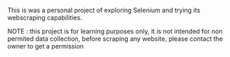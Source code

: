 This is was a personal project of exploring Selenium and trying its webscraping capabilities.

NOTE : this project is for learning purposes only, it is not intended for non permited data collection, before scraping any website, please contact the owner to get a permission

